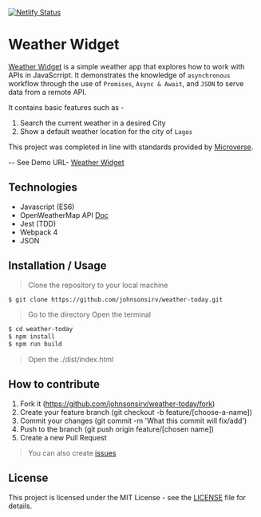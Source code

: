 [![Netlify Status](https://api.netlify.com/api/v1/badges/c9424649-60c1-4860-aeb2-a1dfede32144/deploy-status)](https://app.netlify.com/sites/ntachi-osa/deploys)

# Weather Widget
[Weather Widget](https://js-weather-widget.netlify.com/) is a simple weather app that explores how to work with APIs in JavaScrript. It demonstrates the knowledge of ``asynchronous`` workflow through the use of ``Promises``, ``Async & Await``, and ``JSON`` to serve data from a remote API.

It contains basic features such as -
1. Search the current weather in a desired City
2. Show a default weather location for the city of ``Lagos``

This project was completed in line with standards provided by [Microverse](https://www.microverse.org/ "The Global School for Remote Software Developers!").

-- See Demo URL- [Weather Widget](https://js-weather-widget.netlify.com/)

## Technologies

- Javascript (ES6)
- OpenWeatherMap API [Doc](https://openweathermap.org/current)
- Jest (TDD)
- Webpack 4
- JSON

## Installation / Usage

> Clone the repository to your local machine

```sh
$ git clone https://github.com/johnsonsirv/weather-today.git
```

> Go to the directory
> Open the terminal

```sh
$ cd weather-today
$ npm install
$ npm run build
```
> Open the ./dist/index.html

## How to contribute
1. Fork it (https://github.com/johnsonsirv/weather-today/fork)
2. Create your feature branch (git checkout -b feature/[choose-a-name])
3. Commit your changes (git commit -m 'What this commit will fix/add')
4. Push to the branch (git push origin feature/[chosen name])
5. Create a new Pull Request
> You can also create [issues](https://github.com/johnsonsirv/weather-today/issues)


## License

This project is licensed under the MIT License - see the [LICENSE](./LICENSE.md) file for details.